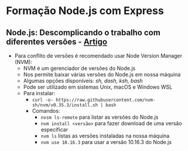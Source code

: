 # Formação Node.js com Express
## Node.js: Descomplicando o trabalho com diferentes versões - [Artigo](https://www.alura.com.br/artigos/descomplicando-o-trabalho-com-node)

- Para conflito de versões é recomendado usar Node Version Manager (NVM):
  - NVM é um gerenciador de versões do Node.js
  - Nos permite baixar várias versões do Node.js em nossa máquina
  - Algumas opções disponíveis: *sh, dash, ksh, bash*
  - Pode ser utilizado em sistemas Unix, macOS e Windows WSL
  - Para instalar: 
    - `curl -o- https://raw.githubusercontent.com/nvm-sh/nvm/v0.35.3/install.sh | bash`
    - Comandos: 
      - `nvsm ls-remote` para listar as versões do Node.js
      - `nvm install <versão>` para fazer download de uma versão específicar
      - `nvm ls` listas as versões instaladas na nossa máquina
      - `nvm use 10.16.3` para usar a versão 10.16.3 do Node.js
      



